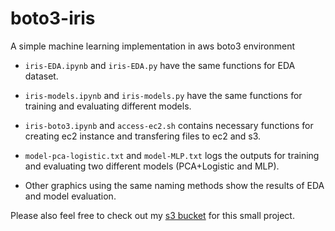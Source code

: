 # boto3-iris

A simple machine learning implementation in aws boto3 environment

- `iris-EDA.ipynb` and `iris-EDA.py` have the same functions for EDA dataset.

- `iris-models.ipynb` and `iris-models.py` have the same functions for training and evaluating different models.

- `iris-boto3.ipynb` and `access-ec2.sh` contains necessary functions for creating ec2 instance and transfering files to ec2 and s3.

- `model-pca-logistic.txt` and `model-MLP.txt` logs the outputs for training and evaluating two different models (PCA+Logistic and MLP).

- Other graphics using the same naming methods show the results of EDA and model evaluation.

Please also feel free to check out my [s3 bucket](http://ywang-iris-public.s3-website-us-east-1.amazonaws.com/) for this small project.
